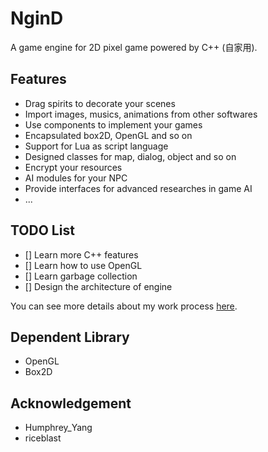 # NginD
A game engine for 2D pixel game powered by C++ (自家用). 

## Features
+ Drag spirits to decorate your scenes
+ Import images, musics, animations from other softwares
+ Use components to implement your games
+ Encapsulated box2D, OpenGL and so on
+ Support for Lua as script language
+ Designed classes for map, dialog, object and so on
+ Encrypt your resources
+ AI modules for your NPC
+ Provide interfaces for advanced researches in game AI
+ ...

## TODO List
+ [] Learn more C++ features
+ [] Learn how to use OpenGL
+ [] Learn garbage collection
+ [] Design the architecture of engine

You can see more details about my work process [here](https://docs.qq.com/doc/DU3h2bVBVcHZrdnNr).

## Dependent Library
+ OpenGL
+ Box2D

## Acknowledgement
+ Humphrey_Yang
+ riceblast